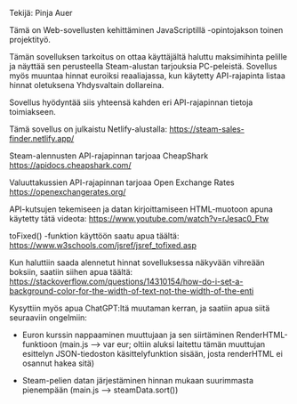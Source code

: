 Tekijä: Pinja Auer

Tämä on Web-sovellusten kehittäminen JavaScriptillä -opintojakson toinen projektityö. 

Tämän sovelluksen tarkoitus on ottaa käyttäjältä haluttu maksimihinta pelille ja näyttää sen perusteella Steam-alustan tarjouksia PC-peleistä. Sovellus myös muuntaa hinnat euroiksi reaaliajassa, kun käytetty API-rajapinta listaa hinnat oletuksena Yhdysvaltain dollareina.

Sovellus hyödyntää siis yhteensä kahden eri API-rajapinnan tietoja toimiakseen.

Tämä sovellus on julkaistu Netlify-alustalla: https://steam-sales-finder.netlify.app/

Steam-alennusten API-rajapinnan tarjoaa CheapShark
https://apidocs.cheapshark.com/

Valuuttakussien API-rajapinnan tarjoaa Open Exchange Rates
https://openexchangerates.org/


API-kutsujen tekemiseen ja datan kirjoittamiseen HTML-muotoon apuna käytetty tätä videota:
https://www.youtube.com/watch?v=rJesac0_Ftw

toFixed() -funktion käyttöön saatu apua täältä:
https://www.w3schools.com/jsref/jsref_tofixed.asp

Kun haluttiin saada alennetut hinnat sovelluksessa näkyvään vihreään boksiin, saatiin siihen apua täältä:
https://stackoverflow.com/questions/14310154/how-do-i-set-a-background-color-for-the-width-of-text-not-the-width-of-the-enti


Kysyttiin myös apua ChatGPT:ltä muutaman kerran, ja saatiin apua siitä seuraaviin ongelmiin:

- Euron kurssin nappaaminen muuttujaan ja sen siirtäminen RenderHTML-funktioon (main.js --> var eur; oltiin aluksi laitettu tämän muuttujan esittelyn JSON-tiedoston käsittelyfunktion sisään, josta renderHTML ei osannut hakea sitä)

- Steam-pelien datan järjestäminen hinnan mukaan suurimmasta pienempään (main.js --> steamData.sort())




